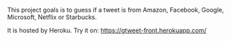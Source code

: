 This project goals is to guess if a tweet is from Amazon, Facebook, Google, Microsoft, Netflix or Starbucks.

It is hosted by Heroku. Try it on: https://gtweet-front.herokuapp.com/
